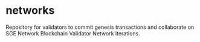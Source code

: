 # networks
Repository for validators to commit genesis transactions and collaborate on SGE Network Blockchain Validator Network iterations.
